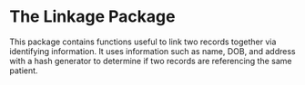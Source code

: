 # The Linkage Package

This package contains functions useful to link two records together via identifying information. It uses information such as name, DOB, and address with a hash generator to determine if two records are referencing the same patient. 